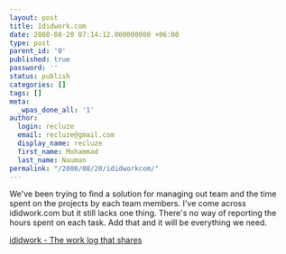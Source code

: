 ```yaml
---
layout: post
title: Ididwork.com
date: 2008-08-20 07:14:12.000000000 +06:00
type: post
parent_id: '0'
published: true
password: ''
status: publish
categories: []
tags: []
meta:
  _wpas_done_all: '1'
author:
  login: recluze
  email: recluze@gmail.com
  display_name: recluze
  first_name: Mohammad
  last_name: Nauman
permalink: "/2008/08/20/ididworkcom/"
---
```

We've been trying to find a solution for managing out team and the time spent on the projects by each team members. I've come across ididwork.com but it still lacks one thing. There's no way of reporting the hours spent on each task. Add that and it will be everything we need.

[ididwork - The work log that shares](https://www.ididwork.com/)

> 

